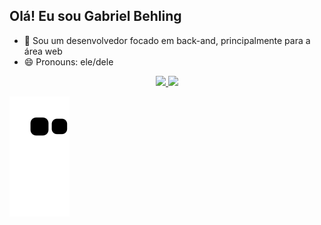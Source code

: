 ## Olá! Eu sou Gabriel Behling

- 🌱 Sou um desenvolvedor focado em back-and, principalmente para a área web
- 😄 Pronouns: ele/dele

<div align="center">
  <a href="https://github.com/gabrielBehling">
  <img height="150em" src="https://github-readme-stats.vercel.app/api?username=gabrielBehling&show_icons=true&theme=dark&include_all_commits=true&count_private=true"/>
  <img height="150em" src="https://github-readme-stats.vercel.app/api/top-langs/?username=gabrielBehling&layout=compact&langs_count=5&theme=dark"/>
</div>
  
![Snake animation](https://github.com/gabrielBehling/gabrielBehling/blob/output/github-contribution-grid-snake.svg)
